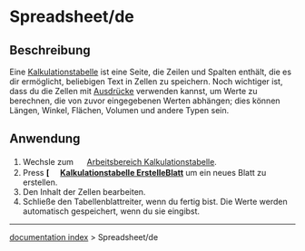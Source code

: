 # Spreadsheet/de
## Beschreibung

Eine [Kalkulationstabelle](spreadsheet/de.md) ist eine Seite, die Zeilen und Spalten enthält, die es dir ermöglicht, beliebigen Text in Zellen zu speichern. Noch wichtiger ist, dass du die Zellen mit [Ausdrücke](Expressions/de.md) verwenden kannst, um Werte zu berechnen, die von zuvor eingegebenen Werten abhängen; dies können Längen, Winkel, Flächen, Volumen und andere Typen sein.

## Anwendung

1.  Wechsle zum <img alt="" src=images/Workbench_Spreadsheet.svg  style="width:16px;"> [Arbeitsbereich Kalkulationstabelle](Spreadsheet_Workbench/de.md).
2.  Press **[<img src=images/Spreadsheet_CreateSheet.svg style="width:16px"> [Kalkulationstabelle ErstelleBlatt](Spreadsheet_CreateSheet/de.md)** um ein neues Blatt zu erstellen.
3.  Den Inhalt der Zellen bearbeiten.
4.  Schließe den Tabellenblattreiter, wenn du fertig bist. Die Werte werden automatisch gespeichert, wenn du sie eingibst.

---
[documentation index](../README.md) > Spreadsheet/de
